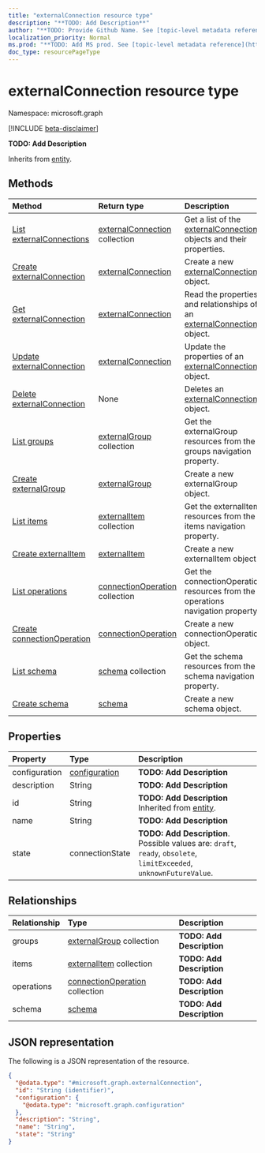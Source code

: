 ```yaml
---
title: "externalConnection resource type"
description: "**TODO: Add Description**"
author: "**TODO: Provide Github Name. See [topic-level metadata reference](https://msgo.azurewebsites.net/add/document/guidelines/metadata.html#topic-level-metadata)**"
localization_priority: Normal
ms.prod: "**TODO: Add MS prod. See [topic-level metadata reference](https://msgo.azurewebsites.net/add/document/guidelines/metadata.html#topic-level-metadata)**"
doc_type: resourcePageType
---
```


# externalConnection resource type

Namespace: microsoft.graph

[!INCLUDE [beta-disclaimer](../../includes/beta-disclaimer.md)]

**TODO: Add Description**


Inherits from [entity](../resources/entity.md).

## Methods
|Method|Return type|Description|
|:---|:---|:---|
|[List externalConnections](../api/externalconnection-list.md)|[externalConnection](../resources/externalconnection.md) collection|Get a list of the [externalConnection](../resources/externalconnection.md) objects and their properties.|
|[Create externalConnection](../api/externalconnection-create.md)|[externalConnection](../resources/externalconnection.md)|Create a new [externalConnection](../resources/externalconnection.md) object.|
|[Get externalConnection](../api/externalconnection-get.md)|[externalConnection](../resources/externalconnection.md)|Read the properties and relationships of an [externalConnection](../resources/externalconnection.md) object.|
|[Update externalConnection](../api/externalconnection-update.md)|[externalConnection](../resources/externalconnection.md)|Update the properties of an [externalConnection](../resources/externalconnection.md) object.|
|[Delete externalConnection](../api/externalconnection-delete.md)|None|Deletes an [externalConnection](../resources/externalconnection.md) object.|
|[List groups](../api/externalconnection-list-groups.md)|[externalGroup](../resources/externalgroup.md) collection|Get the externalGroup resources from the groups navigation property.|
|[Create externalGroup](../api/externalconnection-post-groups.md)|[externalGroup](../resources/externalgroup.md)|Create a new externalGroup object.|
|[List items](../api/externalconnection-list-items.md)|[externalItem](../resources/externalitem.md) collection|Get the externalItem resources from the items navigation property.|
|[Create externalItem](../api/externalconnection-post-items.md)|[externalItem](../resources/externalitem.md)|Create a new externalItem object.|
|[List operations](../api/externalconnection-list-operations.md)|[connectionOperation](../resources/connectionoperation.md) collection|Get the connectionOperation resources from the operations navigation property.|
|[Create connectionOperation](../api/externalconnection-post-operations.md)|[connectionOperation](../resources/connectionoperation.md)|Create a new connectionOperation object.|
|[List schema](../api/externalconnection-list-schema.md)|[schema](../resources/schema.md) collection|Get the schema resources from the schema navigation property.|
|[Create schema](../api/externalconnection-post-schema.md)|[schema](../resources/schema.md)|Create a new schema object.|

## Properties
|Property|Type|Description|
|:---|:---|:---|
|configuration|[configuration](../resources/configuration.md)|**TODO: Add Description**|
|description|String|**TODO: Add Description**|
|id|String|**TODO: Add Description** Inherited from [entity](../resources/entity.md).|
|name|String|**TODO: Add Description**|
|state|connectionState|**TODO: Add Description**. Possible values are: `draft`, `ready`, `obsolete`, `limitExceeded`, `unknownFutureValue`.|

## Relationships
|Relationship|Type|Description|
|:---|:---|:---|
|groups|[externalGroup](../resources/externalgroup.md) collection|**TODO: Add Description**|
|items|[externalItem](../resources/externalitem.md) collection|**TODO: Add Description**|
|operations|[connectionOperation](../resources/connectionoperation.md) collection|**TODO: Add Description**|
|schema|[schema](../resources/schema.md)|**TODO: Add Description**|

## JSON representation
The following is a JSON representation of the resource.
<!-- {
  "blockType": "resource",
  "keyProperty": "id",
  "@odata.type": "microsoft.graph.externalConnection",
  "baseType": "microsoft.graph.entity",
  "openType": false
}
-->
``` json
{
  "@odata.type": "#microsoft.graph.externalConnection",
  "id": "String (identifier)",
  "configuration": {
    "@odata.type": "microsoft.graph.configuration"
  },
  "description": "String",
  "name": "String",
  "state": "String"
}
```

